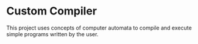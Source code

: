 # Custom Compiler
This project uses concepts of computer automata to compile and execute simple programs written by the user.
